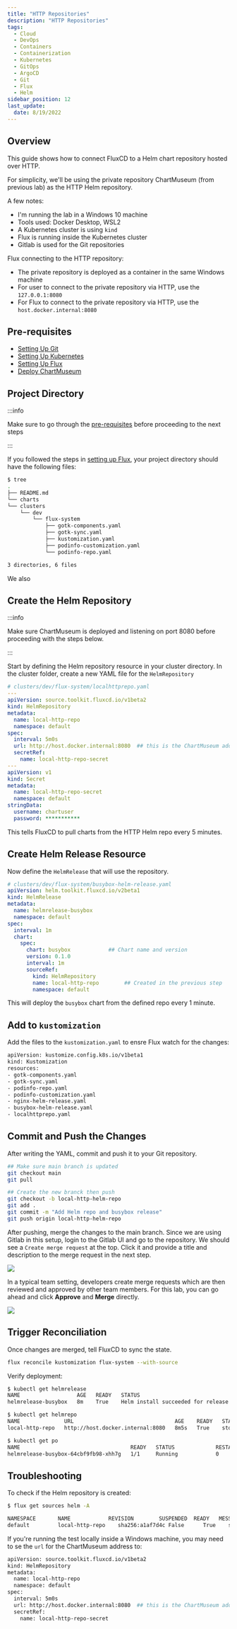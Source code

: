 ```yaml
---
title: "HTTP Repositories"
description: "HTTP Repositories"
tags:
  - Cloud
  - DevOps
  - Containers
  - Containerization
  - Kubernetes
  - GitOps
  - ArgoCD
  - Git
  - Flux
  - Helm
sidebar_position: 12
last_update:
  date: 8/19/2022
---
```



## Overview

This guide shows how to connect FluxCD to a Helm chart repository hosted over HTTP. 

For simplicity, we'll be using the private repository ChartMuseum (from previous lab) as the HTTP Helm repository.

A few notes:

- I'm running the lab in a Windows 10 machine
- Tools used: Docker Desktop, WSL2
- A Kubernetes cluster is using `kind`
- Flux is running inside the Kubernetes cluster 
- Gitlab is used for the Git repositories

Flux connecting to the HTTP repository:

- The private repository is deployed as a container in the same Windows machine 
- For user to connect to the private repository via HTTP, use the `127.0.0.1:8080`
- For Flux to connect to the private repository via HTTP, use the `host.docker.internal:8080`


## Pre-requisites 

- [Setting Up Git](/docs/015-Containerization/044-GitOps/016-Setting-Up-Git.md)
- [Setting Up Kubernetes](/docs/015-Containerization/044-GitOps/017-Setting-Up-Kubernetes.md)
- [Setting Up Flux](/docs/015-Containerization/046-Flux/015-Setting-Up-Flux.md)
- [Deploy ChartMuseum](/docs/015-Containerization/046-Flux/030-FluxCD-with-Helm/011-Private-Repositories.md)


## Project Directory 

:::info 

Make sure to go through the [pre-requisites](#pre-requisites) before proceeding to the next steps 

:::


If you followed the steps in [setting up Flux](/docs/015-Containerization/046-Flux/015-Setting-Up-Flux.md), your project directory should have the following files:

```bash
$ tree
.
├── README.md
└── charts
└── clusters
    └── dev
        └── flux-system
            ├── gotk-components.yaml
            ├── gotk-sync.yaml
            ├── kustomization.yaml
            ├── podinfo-customization.yaml
            └── podinfo-repo.yaml

3 directories, 6 files
```

We also 

## Create the Helm Repository

:::info 

Make sure ChartMuseum is deployed and listening on port 8080 before proceeding with the steps below.

:::

Start by defining the Helm repository resource in your cluster directory.
In the cluster folder, create a new YAML file for the `HelmRepository`

```yaml
# clusters/dev/flux-system/localhttprepo.yaml
---
apiVersion: source.toolkit.fluxcd.io/v1beta2
kind: HelmRepository
metadata:
  name: local-http-repo
  namespace: default
spec:
  interval: 5m0s
  url: http://host.docker.internal:8080  ## this is the ChartMuseum address
  secretRef:
    name: local-http-repo-secret
---
apiVersion: v1
kind: Secret
metadata:
  name: local-http-repo-secret
  namespace: default
stringData:
  username: chartuser
  password: ***********
```

This tells FluxCD to pull charts from the HTTP Helm repo every 5 minutes.


## Create Helm Release Resource

Now define the `HelmRelease` that will use the repository.

```yaml
# clusters/dev/flux-system/busybox-helm-release.yaml
apiVersion: helm.toolkit.fluxcd.io/v2beta1
kind: HelmRelease
metadata:
  name: helmrelease-busybox
  namespace: default
spec:
  interval: 1m
  chart:
    spec:
      chart: busybox            ## Chart name and version
      version: 0.1.0
      interval: 1m
      sourceRef:
        kind: HelmRepository    
        name: local-http-repo        ## Created in the previous step
        namespace: default
```

This will deploy the `busybox` chart from the defined repo every 1 minute.

## Add to `kustomization` 

Add the files to the `kustomization.yaml` to ensre Flux watch for the changes:

```bash
apiVersion: kustomize.config.k8s.io/v1beta1
kind: Kustomization
resources:
- gotk-components.yaml
- gotk-sync.yaml
- podinfo-repo.yaml
- podinfo-customization.yaml
- nginx-helm-release.yaml
- busybox-helm-release.yaml
- localhttprepo.yaml
```

## Commit and Push the Changes

After writing the YAML, commit and push it to your Git repository.

```bash
## Make sure main branch is updated 
git checkout main 
git pull

## Create the new branck then push
git checkout -b local-http-helm-repo
git add .
git commit -m "Add Helm repo and busybox release"
git push origin local-http-helm-repo
```

After pushing, merge the changes to the main branch. Since we are using Gitlab in this setup, login to the Gitlab UI and go to the repository. We should see a `Create merge request` at the top. Click it and provide a title and description to the merge request in the next step.

<div class="img-center"> 

![](/img/docs/create-merge-reqeust.png)

</div>

In a typical team setting, developers create merge requests which are then reviewed and approved by other team members. For this lab, you can go ahead and click **Approve** and **Merge** directly.

<div class="img-center"> 

![](/img/docs/Screenshot-2025-05-18-012256.png)

</div>

## Trigger Reconciliation

Once changes are merged, tell FluxCD to sync the state.

```bash
flux reconcile kustomization flux-system --with-source
```

Verify deployment:

```bash
$ kubectl get helmrelease  
NAME                  AGE   READY   STATUS
helmrelease-busybox   8m    True    Helm install succeeded for release default/helmrelease-busybox.v1 with chart busybox@0.1.0

$ kubectl get helmrepo
NAME              URL                                AGE    READY   STATUS
local-http-repo   http://host.docker.internal:8080   8m5s   True    stored artifact: revision 'sha256:be893c02c34a98008a65f26812c0492525896cc686e3946e58637cc026451211'

$ kubectl get po
NAME                                   READY   STATUS             RESTARTS        AGE
helmrelease-busybox-64cbf9fb98-xhh7g   1/1     Running            0               87s  
```


## Troubleshooting 

To check if the Helm repository is created:

```bash
$ flux get sources helm -A

NAMESPACE       NAME            REVISION        SUSPENDED  READY   MESSAGE
default         local-http-repo    sha256:a1af7d4c False      True    stored artifact: revision 'sha256:a1af7d4c'
```

If you're running the test locally inside a Windows machine, you may need to se the `url` for the ChartMuseum address to:

```bash
apiVersion: source.toolkit.fluxcd.io/v1beta2
kind: HelmRepository
metadata:
  name: local-http-repo
  namespace: default
spec:
  interval: 5m0s
  url: http://host.docker.internal:8080  ## this is the ChartMuseum address
  secretRef:
    name: local-http-repo-secret
```
